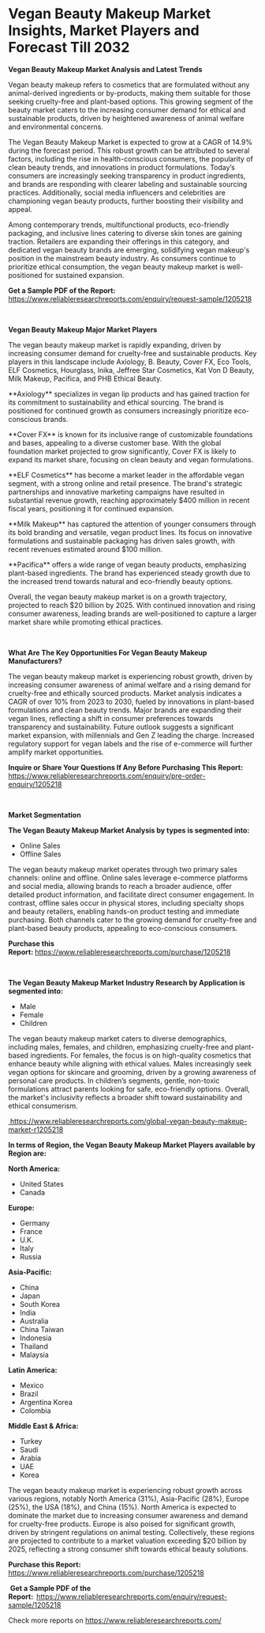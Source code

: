 <p><h1>Vegan Beauty Makeup Market Insights, Market Players and Forecast Till 2032</h1></p><p><strong>Vegan Beauty Makeup Market Analysis and Latest Trends</strong></p>
<p><p>Vegan beauty makeup refers to cosmetics that are formulated without any animal-derived ingredients or by-products, making them suitable for those seeking cruelty-free and plant-based options. This growing segment of the beauty market caters to the increasing consumer demand for ethical and sustainable products, driven by heightened awareness of animal welfare and environmental concerns. </p><p>The Vegan Beauty Makeup Market is expected to grow at a CAGR of 14.9% during the forecast period. This robust growth can be attributed to several factors, including the rise in health-conscious consumers, the popularity of clean beauty trends, and innovations in product formulations. Today’s consumers are increasingly seeking transparency in product ingredients, and brands are responding with clearer labeling and sustainable sourcing practices. Additionally, social media influencers and celebrities are championing vegan beauty products, further boosting their visibility and appeal. </p><p>Among contemporary trends, multifunctional products, eco-friendly packaging, and inclusive lines catering to diverse skin tones are gaining traction. Retailers are expanding their offerings in this category, and dedicated vegan beauty brands are emerging, solidifying vegan makeup's position in the mainstream beauty industry. As consumers continue to prioritize ethical consumption, the vegan beauty makeup market is well-positioned for sustained expansion.</p></p>
<p><strong>Get a Sample PDF of the Report:&nbsp;</strong> <a href="https://www.reliableresearchreports.com/enquiry/request-sample/1205218?utm_campaign=2128&utm_medium=2&utm_source=Github&utm_content=ia&utm_term=07022025&utm_id=vegan-beauty-makeup">https://www.reliableresearchreports.com/enquiry/request-sample/1205218</a></p>
<p>&nbsp;</p>
<p><strong>Vegan Beauty Makeup Major Market Players</strong></p>
<p><p>The vegan beauty makeup market is rapidly expanding, driven by increasing consumer demand for cruelty-free and sustainable products. Key players in this landscape include Axiology, B. Beauty, Cover FX, Eco Tools, ELF Cosmetics, Hourglass, Inika, Jeffree Star Cosmetics, Kat Von D Beauty, Milk Makeup, Pacifica, and PHB Ethical Beauty.</p><p>**Axiology** specializes in vegan lip products and has gained traction for its commitment to sustainability and ethical sourcing. The brand is positioned for continued growth as consumers increasingly prioritize eco-conscious brands.</p><p>**Cover FX** is known for its inclusive range of customizable foundations and bases, appealing to a diverse customer base. With the global foundation market projected to grow significantly, Cover FX is likely to expand its market share, focusing on clean beauty and vegan formulations.</p><p>**ELF Cosmetics** has become a market leader in the affordable vegan segment, with a strong online and retail presence. The brand's strategic partnerships and innovative marketing campaigns have resulted in substantial revenue growth, reaching approximately $400 million in recent fiscal years, positioning it for continued expansion.</p><p>**Milk Makeup** has captured the attention of younger consumers through its bold branding and versatile, vegan product lines. Its focus on innovative formulations and sustainable packaging has driven sales growth, with recent revenues estimated around $100 million.</p><p>**Pacifica** offers a wide range of vegan beauty products, emphasizing plant-based ingredients. The brand has experienced steady growth due to the increased trend towards natural and eco-friendly beauty options.</p><p>Overall, the vegan beauty makeup market is on a growth trajectory, projected to reach $20 billion by 2025. With continued innovation and rising consumer awareness, leading brands are well-positioned to capture a larger market share while promoting ethical practices.</p></p>
<p>&nbsp;</p>
<p><strong>What Are The Key Opportunities For Vegan Beauty Makeup Manufacturers?</strong></p>
<p><p>The vegan beauty makeup market is experiencing robust growth, driven by increasing consumer awareness of animal welfare and a rising demand for cruelty-free and ethically sourced products. Market analysis indicates a CAGR of over 10% from 2023 to 2030, fueled by innovations in plant-based formulations and clean beauty trends. Major brands are expanding their vegan lines, reflecting a shift in consumer preferences towards transparency and sustainability. Future outlook suggests a significant market expansion, with millennials and Gen Z leading the charge. Increased regulatory support for vegan labels and the rise of e-commerce will further amplify market opportunities.</p></p>
<p><strong>Inquire or Share Your Questions If Any Before Purchasing This Report:</strong> <a href="https://www.reliableresearchreports.com/enquiry/pre-order-enquiry/1205218?utm_campaign=2128&utm_medium=2&utm_source=Github&utm_content=ia&utm_term=07022025&utm_id=vegan-beauty-makeup">https://www.reliableresearchreports.com/enquiry/pre-order-enquiry/1205218</a></p>
<p>&nbsp;</p>
<p><strong>Market Segmentation</strong></p>
<p><strong>The Vegan Beauty Makeup Market Analysis by types is segmented into:</strong></p>
<p><ul><li>Online Sales</li><li>Offline Sales</li></ul></p>
<p><p>The vegan beauty makeup market operates through two primary sales channels: online and offline. Online sales leverage e-commerce platforms and social media, allowing brands to reach a broader audience, offer detailed product information, and facilitate direct consumer engagement. In contrast, offline sales occur in physical stores, including specialty shops and beauty retailers, enabling hands-on product testing and immediate purchasing. Both channels cater to the growing demand for cruelty-free and plant-based beauty products, appealing to eco-conscious consumers.</p></p>
<p><strong>Purchase this Report:&nbsp;</strong><a href="https://www.reliableresearchreports.com/purchase/1205218?utm_campaign=2128&utm_medium=2&utm_source=Github&utm_content=ia&utm_term=07022025&utm_id=vegan-beauty-makeup">https://www.reliableresearchreports.com/purchase/1205218</a></p>
<p>&nbsp;</p>
<p><strong>The Vegan Beauty Makeup Market Industry Research by Application is segmented into:</strong></p>
<p><ul><li>Male</li><li>Female</li><li>Children</li></ul></p>
<p><p>The vegan beauty makeup market caters to diverse demographics, including males, females, and children, emphasizing cruelty-free and plant-based ingredients. For females, the focus is on high-quality cosmetics that enhance beauty while aligning with ethical values. Males increasingly seek vegan options for skincare and grooming, driven by a growing awareness of personal care products. In children’s segments, gentle, non-toxic formulations attract parents looking for safe, eco-friendly options. Overall, the market's inclusivity reflects a broader shift toward sustainability and ethical consumerism.</p></p>
<p><a href="https://www.reliableresearchreports.com/global-vegan-beauty-makeup-market-r1205218?utm_campaign=2128&utm_medium=2&utm_source=Github&utm_content=ia&utm_term=07022025&utm_id=vegan-beauty-makeup">&nbsp;https://www.reliableresearchreports.com/global-vegan-beauty-makeup-market-r1205218</a></p>
<p><strong>In terms of Region, the Vegan Beauty Makeup Market Players available by Region are:</strong></p>
<p>
    <p> <strong> North America: </strong>
        <ul>
            <li>United States</li>
            <li>Canada</li>
        </ul>
        </p> 
    <p> <strong> Europe: </strong>
        <ul>
            <li>Germany</li>
            <li>France</li>
            <li>U.K.</li>
            <li>Italy</li>
            <li>Russia</li>
        </ul>
        </p> 
    <p> <strong> Asia-Pacific: </strong>
        <ul>
            <li>China</li>
            <li>Japan</li>
            <li>South Korea</li>
            <li>India</li>
            <li>Australia</li>
            <li>China Taiwan</li>
            <li>Indonesia</li>
            <li>Thailand</li>
            <li>Malaysia</li>
        </ul>
        </p> 
    <p> <strong> Latin America: </strong>
        <ul>
            <li>Mexico</li>
            <li>Brazil</li>
            <li>Argentina Korea</li>
            <li>Colombia</li>
        </ul>
        </p> 
    <p> <strong> Middle East & Africa: </strong>
        <ul>
            <li>Turkey</li>
            <li>Saudi</li>
            <li>Arabia</li>
            <li>UAE</li>
            <li>Korea</li>
        </ul>
    </p>
    </p>
<p><p>The vegan beauty makeup market is experiencing robust growth across various regions, notably North America (31%), Asia-Pacific (28%), Europe (25%), the USA (18%), and China (15%). North America is expected to dominate the market due to increasing consumer awareness and demand for cruelty-free products. Europe is also poised for significant growth, driven by stringent regulations on animal testing. Collectively, these regions are projected to contribute to a market valuation exceeding $20 billion by 2025, reflecting a strong consumer shift towards ethical beauty solutions.</p></p>
<p><strong>Purchase this Report: </strong><a href="https://www.reliableresearchreports.com/purchase/1205218?utm_campaign=2128&utm_medium=2&utm_source=Github&utm_content=ia&utm_term=07022025&utm_id=vegan-beauty-makeup">https://www.reliableresearchreports.com/purchase/1205218</a></p>
<p>&nbsp;<strong>Get a Sample PDF of the Report:&nbsp;&nbsp;</strong><a href="https://www.reliableresearchreports.com/enquiry/request-sample/1205218?utm_campaign=2128&utm_medium=2&utm_source=Github&utm_content=ia&utm_term=07022025&utm_id=vegan-beauty-makeup">https://www.reliableresearchreports.com/enquiry/request-sample/1205218</a></p>
<p><strong></strong></p>
<p>Check more reports on <a href="https://www.reliableresearchreports.com/?utm_campaign=2128&utm_medium=2&utm_source=Github&utm_content=ia&utm_term=07022025&utm_id=vegan-beauty-makeup">https://www.reliableresearchreports.com/</a></p>